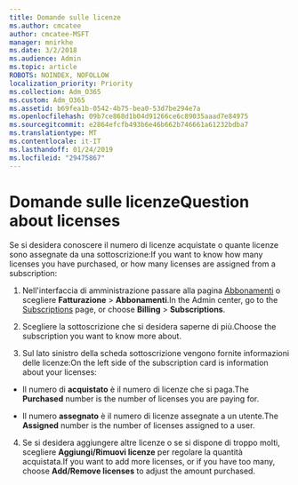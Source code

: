```yaml
---
title: Domande sulle licenze
ms.author: cmcatee
author: cmcatee-MSFT
manager: mnirkhe
ms.date: 3/2/2018
ms.audience: Admin
ms.topic: article
ROBOTS: NOINDEX, NOFOLLOW
localization_priority: Priority
ms.collection: Adm_O365
ms.custom: Adm_O365
ms.assetid: b69fea1b-0542-4b75-bea0-53d7be294e7a
ms.openlocfilehash: 09b7ce868d1b04d91266ce6c89035aaad7e84975
ms.sourcegitcommit: e2864efcfb493b6e46b662b746661a61232bdba7
ms.translationtype: MT
ms.contentlocale: it-IT
ms.lasthandoff: 01/24/2019
ms.locfileid: "29475867"
---
```

# <a name="question-about-licenses"></a><span data-ttu-id="ea14c-102">Domande sulle licenze</span><span class="sxs-lookup"><span data-stu-id="ea14c-102">Question about licenses</span></span>

<span data-ttu-id="ea14c-103">Se si desidera conoscere il numero di licenze acquistate o quante licenze sono assegnate da una sottoscrizione:</span><span class="sxs-lookup"><span data-stu-id="ea14c-103">If you want to know how many licenses you have purchased, or how many licenses are assigned from a subscription:</span></span>
  
1. <span data-ttu-id="ea14c-104">Nell'interfaccia di amministrazione passare alla pagina [Abbonamenti](https://go.microsoft.com/fwlink/p/?linkid=842054) o scegliere **Fatturazione** \> **Abbonamenti**.</span><span class="sxs-lookup"><span data-stu-id="ea14c-104">In the Admin center, go to the [Subscriptions](https://go.microsoft.com/fwlink/p/?linkid=842054) page, or choose **Billing** \> **Subscriptions**.</span></span>
    
2. <span data-ttu-id="ea14c-105">Scegliere la sottoscrizione che si desidera saperne di più.</span><span class="sxs-lookup"><span data-stu-id="ea14c-105">Choose the subscription you want to know more about.</span></span>
    
3. <span data-ttu-id="ea14c-106">Sul lato sinistro della scheda sottoscrizione vengono fornite informazioni delle licenze:</span><span class="sxs-lookup"><span data-stu-id="ea14c-106">On the left side of the subscription card is information about your licenses:</span></span>
    
  - <span data-ttu-id="ea14c-107">Il numero di **acquistato** è il numero di licenze che si paga.</span><span class="sxs-lookup"><span data-stu-id="ea14c-107">The **Purchased** number is the number of licenses you are paying for.</span></span> 
    
  - <span data-ttu-id="ea14c-108">Il numero **assegnato** è il numero di licenze assegnate a un utente.</span><span class="sxs-lookup"><span data-stu-id="ea14c-108">The **Assigned** number is the number of licenses assigned to a user.</span></span> 
    
4. <span data-ttu-id="ea14c-109">Se si desidera aggiungere altre licenze o se si dispone di troppo molti, scegliere **Aggiungi/Rimuovi licenze** per regolare la quantità acquistata.</span><span class="sxs-lookup"><span data-stu-id="ea14c-109">If you want to add more licenses, or if you have too many, choose **Add/Remove licenses** to adjust the amount purchased.</span></span> 
    


